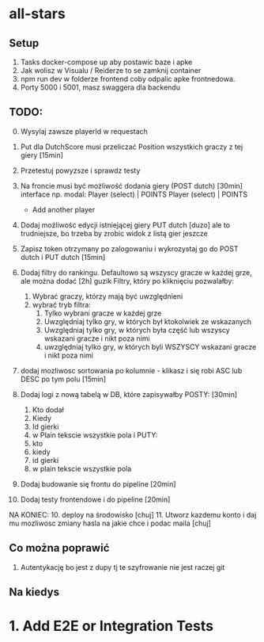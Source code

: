 # all-stars
## Setup
1. Tasks docker-compose up aby postawic baze i apke
2. Jak wolisz w Visualu / Reiderze to se zamknij container
3. npm run dev w folderze frontend coby odpalic apke frontnedowa.
4. Porty 5000 i 5001, masz swaggera dla backendu

## TODO:
0. Wysylaj zawsze playerId w requestach
1. Put dla DutchScore musi przeliczać Position wszystkich graczy z tej giery [15min] 
2. Przetestuj powyzsze i sprawdz testy

2. Na froncie musi być możliwość dodania giery (POST dutch) [30min]
    interface np. modal:
    Player (select) | POINTS
    Player (select) | POINTS
    + Add another player
4. Dodaj możliwośc edycji istniejącej giery PUT dutch [duzo]
    ale to trudniejsze, bo trzeba by zrobic widok z listą gier jeszcze


3. Zapisz token otrzymany po zalogowaniu i wykrozystaj go do POST dutch i PUT dutch [15min]

5. Dodaj filtry do rankingu. Defaultowo są wszyscy gracze w każdej grze, ale można dodać [2h]
    guzik Filtry, który po kliknięciu pozwalałby: 
    1. Wybrać graczy, którzy mają być uwzględnieni
    2. wybrać tryb filtra:
        1. Tylko wybrani gracze w każdej grze
        2. Uwzględniaj tylko gry, w których był ktokolwiek ze wskazanych
        3. Uwzględniaj tylko gry, w których była część lub wszyscy wskazani gracze i nikt poza nimi
        4. uwzględniaj tylko gry, w których byli WSZYSCY wskazani gracze i nikt poza nimi

6. dodaj mozliwosc sortowania po kolumnie - klikasz i się robi ASC lub DESC po tym polu [15min]
7. Dodaj logi z nową tabelą w DB, które zapisywałby POSTY: [30min]
    1. Kto dodał
    2. Kiedy
    3. Id gierki
    4. w Plain tekscie wszystkie pola
    i PUTY:
    1. kto
    2. kiedy
    3. id gierki 
    4. w plain tekscie wszystkie pola
8. Dodaj budowanie się frontu do pipeline [20min]
9. Dodaj testy frontendowe i do pipeline [20min]

NA KONIEC:
10. deploy na środowisko [chuj]
11. Utworz kazdemu konto i daj mu mozliwosc zmiany hasla na jakie chce i podac maila [chuj]  

## Co można poprawić
1. Autentykację bo jest z dupy tj te szyfrowanie nie jest raczej git

## Na kiedys
# 1. Add E2E or Integration Tests
